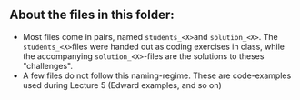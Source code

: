 ## About the files in this folder:

* Most files come in pairs, named `students_<X>`and `solution_<X>`. 
The `students_<X>`files were handed out as coding exercises in class, 
while the accompanying `solution_<X>`-files are the solutions to theses "challenges". 
* A few files do not follow this naming-regime. These are code-examples used during Lecture 5 (Edward examples, and so on)

